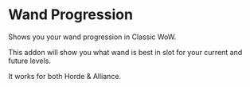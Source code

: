 # Wand Progression
 Shows you your wand progression in Classic WoW.

 This addon will show you what wand is best in slot for your current and future levels.

 It works for both Horde & Alliance.
